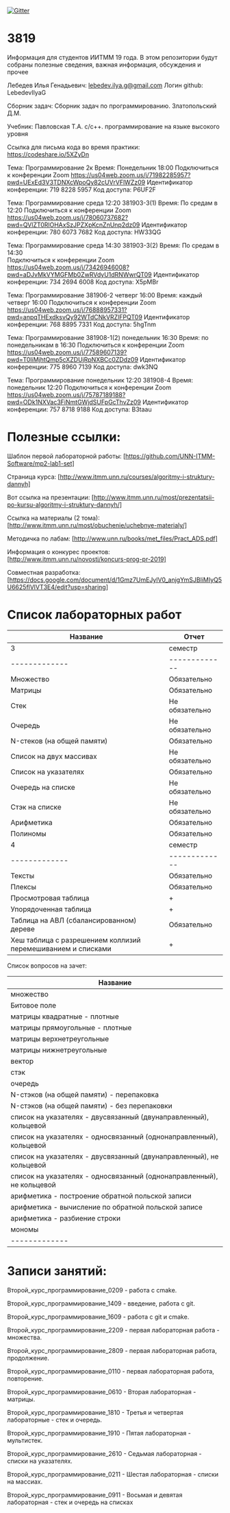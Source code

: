 [![Gitter](https://badges.gitter.im/LebedevOrg/3819.svg)](https://gitter.im/LebedevOrg/3819?utm_source=badge&utm_medium=badge&utm_campaign=pr-badge)

# 3819
Информация для студентов ИИТММ 19 года.
В этом репозитории будут собраны полезные сведения, важная информация, обсуждения и прочее

Лебедев Илья Генадьевич: lebedev.ilya.g@gmail.com
Логин github: LebedevIlyaG 

Сборник задач:
Сборник задач по программированию. Златопольский Д.М.

Учебник:
Павловская Т.А. с/с++. программирование на языке высокого уровня

Ссылка для письма кода во время практики: https://codeshare.io/5XZyDn

Тема: Программирование 2к
Время: Понедельник 18:00
Подключиться к конференции Zoom
https://us04web.zoom.us/j/71982285957?pwd=UExEd3V3TDNXcWpoQy82cUVrVFlWZz09
Идентификатор конференции: 719 8228 5957
Код доступа: P6UF2F

Тема: Программирование среда 12:20 381903-3(1)
Время: По средам в 12:20
Подключиться к конференции Zoom
https://us04web.zoom.us/j/78060737682?pwd=QVlZT0RlOHAxSzJPZXpKcnZnUnp2dz09
Идентификатор конференции: 780 6073 7682
Код доступа: HW33QG

Тема: Программирование среда 14:30 381903-3(2)
Время: По средам в 14:30  
Подключиться к конференции Zoom
https://us04web.zoom.us/j/73426946008?pwd=aDJvMkVYMGFMb0ZwRVdyU1dRNWwrQT09
Идентификатор конференции: 734 2694 6008
Код доступа: X5pMBr

Тема: Программирование 381906-2 четверг 16:00
Время: каждый четверг 16:00
Подключиться к конференции Zoom
https://us04web.zoom.us/j/76888957331?pwd=anpqTHExdksvQy92WTdCNkVRZlFPQT09
Идентификатор конференции: 768 8895 7331
Код доступа: 5hgTnm

Тема: Программирование 381908-1(2) понедельник 16:30
Время: по понедельникам в 16:30
Подключиться к конференции Zoom
https://us04web.zoom.us/j/77589607139?pwd=T0liMjhtQmp5cXZDUjRpNXBCc0ZDdz09
Идентификатор конференции: 775 8960 7139
Код доступа: dwk3NQ

Тема: Программирование понедельник 12:20 381908-4
Время: понедельник 12:20
Подключиться к конференции Zoom
https://us04web.zoom.us/j/75787189188?pwd=ODk1NXVac3FiNmtGWjdSUFpGcThvZz09
Идентификатор конференции: 757 8718 9188
Код доступа: B3taau

# Полезные ссылки:

Шаблон первой лабораторной работы: [https://github.com/UNN-ITMM-Software/mp2-lab1-set]

Страница курса: [http://www.itmm.unn.ru/courses/algoritmy-i-struktury-dannyh]

Вот ссылка на презентации: [http://www.itmm.unn.ru/most/prezentatsii-po-kursu-algoritmy-i-struktury-dannyh/]

Ссылка на материалы (2 тома): [http://www.itmm.unn.ru/most/obuchenie/uchebnye-materialy/]

Методичка по лабам: [http://www.unn.ru/books/met_files/Pract_ADS.pdf]

Информация о конкурес проектов: [http://www.itmm.unn.ru/novosti/koncurs-prog-pr-2019]

Совместная разработка: [https://docs.google.com/document/d/1Gmz7UmEJylV0_anjgYmSJBliMIyQ5U6625flVlVT3E4/edit?usp=sharing]

# Список лабораторных работ

|Название|Отчет|
|-------------|-------------|
|3|семестр|
|-------------|-------------|
|Множество|Обязательно|
|Матрицы|Обязательно|
|Стек|Не обязательно|
|Очередь|Не обязательно|
|N-стеков (на общей памяти)|Обязательно|
|Список на двух массивах|Не обязательно|
|Список на указателях|Обязательно|
|Очередь на списке|Не обязательно|
|Стэк на списке|Не обязательно|
|Арифметика|Обязательно|
|Полиномы|Обязательно|
|4|семестр|
|-------------|-------------|
|Тексты|Обязательно|
|Плексы|Обязательно|
|Просмотровая таблица|+|
|Упорядоченная таблица|+|
|Таблица на АВЛ (сбалансированном) дереве|Обязательно|
|Хеш таблица с разрешением коллизий перемешиванием и списками|+|

Список вопросов на зачет:

|Название|
|-------------|
|множество                                                              |
|Битовое поле                                                           |
|матрицы квадратные - плотные                                           |
|матрицы прямоугольные - плотные                                        |
|матрицы верхнетреугольные                                              |
|матрицы нижнетреугольные                                               |
|вектор                                                                 |
|стэк                                                                   |
|очередь                                                                |
|N-стэков (на общей памяти) - перепаковка                               |
|N-стэков (на общей памяти) - без перепаковки                           |
|список на указателях	- двусвязанный (двунаправленный), кольцевой     |
|список на указателях	- односвязанный (однонаправленный), кольцевой   |
|список на указателях	- двусвязанный (двунаправленный), не кольцевой  |
|список на указателях	- односвязанный (однонаправленный), не кольцевой|
|арифметика	- построение обратной польской записи                       |
|арифметика	- вычисление по обратной польской записе                    |
|арифметика	- разбиение строки                                          |
|мономы                                                                 |
|-------------|

# Записи занятий:

Второй_курс_программирование_0209 - работа с cmake.

Второй_курс_программирование_1409 - введение, работа с git.

Второй_курс_программирование_1609 - работа с git и cmake.

Второй_курс_программирование_2209 - первая лабораторная работа - множества.

Второй_курс_программирование_2809 - первая лабораторная работа, продолжение.

Второй_курс_программирование_0110 - первая лабораторная работа, повторение.

Второй_курс_программирование_0610 - Вторая лабораторная - матрицы.

Второй_курс_программирование_1810 - Третья и четвертая лабораторные - стек и очередь.

Второй_курс_программирование_1910 - Пятая лабораторная - мультистек.

Второй_курс_программирование_2610 - Седьмая лабораторная - списки на указателях.

Второй_курс_программирование_0211 - Шестая лабораторная - списки на массиах.

Второй_курс_программирование_0911 - Восьмая и девятая лабораторная - стек и очередь на списках
